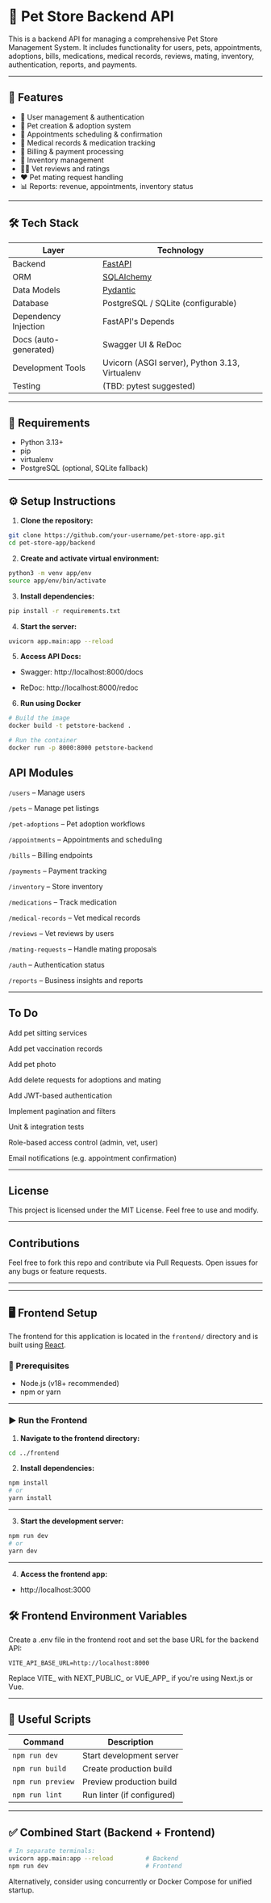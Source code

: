# 🐾 Pet Store Backend API

This is a backend API for managing a comprehensive Pet Store Management System. It includes functionality for users, pets, appointments, adoptions, bills, medications, medical records, reviews, mating, inventory, authentication, reports, and payments.

---

## 🚀 Features

- 🔐 User management & authentication
- 🐶 Pet creation & adoption system
- 📅 Appointments scheduling & confirmation
- 💊 Medical records & medication tracking
- 🧾 Billing & payment processing
- 🛒 Inventory management
- 🐕‍🦺 Vet reviews and ratings
- ❤️ Pet mating request handling
- 📊 Reports: revenue, appointments, inventory status

---

## 🛠️ Tech Stack

| Layer         | Technology                       |
|---------------|----------------------------------|
| Backend       | [FastAPI](https://fastapi.tiangolo.com/) |
| ORM           | [SQLAlchemy](https://www.sqlalchemy.org/) |
| Data Models   | [Pydantic](https://docs.pydantic.dev/) |
| Database      | PostgreSQL / SQLite (configurable) |
| Dependency Injection | FastAPI's Depends            |
| Docs (auto-generated) | Swagger UI & ReDoc            |
| Development Tools | Uvicorn (ASGI server), Python 3.13, Virtualenv |
| Testing       | (TBD: pytest suggested)          |

---

## 🧪 Requirements

- Python 3.13+
- pip
- virtualenv
- PostgreSQL (optional, SQLite fallback)

---

## ⚙️ Setup Instructions

1. **Clone the repository:**

```bash
git clone https://github.com/your-username/pet-store-app.git
cd pet-store-app/backend
```

2. **Create and activate virtual environment:**

```bash
python3 -m venv app/env
source app/env/bin/activate
```

3. **Install dependencies:**

```bash
pip install -r requirements.txt
```

4. **Start the server:**

```bash
uvicorn app.main:app --reload
```

5. **Access API Docs:**

- Swagger: http://localhost:8000/docs

- ReDoc: http://localhost:8000/redoc

6. **Run using Docker**

```bash
# Build the image
docker build -t petstore-backend .

# Run the container
docker run -p 8000:8000 petstore-backend

```

## API Modules

```/users``` – Manage users

```/pets``` – Manage pet listings

```/pet-adoptions``` – Pet adoption workflows

```/appointments``` – Appointments and scheduling

```/bills``` – Billing endpoints

```/payments``` – Payment tracking

```/inventory``` – Store inventory

```/medications``` – Track medication

```/medical-records``` – Vet medical records

```/reviews``` – Vet reviews by users

```/mating-requests``` – Handle mating proposals

```/auth``` – Authentication status

```/reports``` – Business insights and reports

---

## To Do

Add pet sitting services

Add pet vaccination records

Add pet photo

Add delete requests for adoptions and mating

Add JWT-based authentication

Implement pagination and filters

Unit & integration tests

Role-based access control (admin, vet, user)

Email notifications (e.g. appointment confirmation)

---

## License

This project is licensed under the MIT License. Feel free to use and modify.

---

## Contributions

Feel free to fork this repo and contribute via Pull Requests. Open issues for any bugs or feature requests.

---

---

## 🖥️ Frontend Setup

The frontend for this application is located in the `frontend/` directory and is built using [React](https://reactjs.org/).

### 🚧 Prerequisites

- Node.js (v18+ recommended)
- npm or yarn

---

### ▶️ Run the Frontend

1. **Navigate to the frontend directory:**

```bash
cd ../frontend
```

2. **Install dependencies:**

```bash
npm install
# or
yarn install
```

---

3. **Start the development server:**

```bash
npm run dev
# or
yarn dev
```

---

4. **Access the frontend app:**

- http://localhost:3000

## 🛠️ Frontend Environment Variables

Create a .env file in the frontend root and set the base URL for the backend API:

```
VITE_API_BASE_URL=http://localhost:8000
```

Replace VITE_ with NEXT_PUBLIC_ or VUE_APP_ if you're using Next.js or Vue.

---

## 🧰 Useful Scripts

| Command           | Description                |
| ----------------- | -------------------------- |
| `npm run dev`     | Start development server   |
| `npm run build`   | Create production build    |
| `npm run preview` | Preview production build   |
| `npm run lint`    | Run linter (if configured) |

---

## ✅ Combined Start (Backend + Frontend)

```bash
# In separate terminals:
uvicorn app.main:app --reload         # Backend
npm run dev                           # Frontend
```

Alternatively, consider using concurrently or Docker Compose for unified startup.
